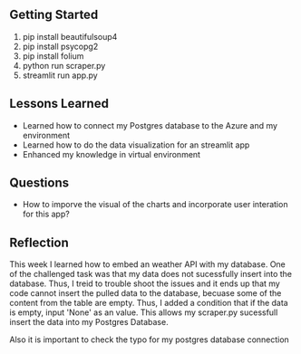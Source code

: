 ## Getting Started
1. pip install beautifulsoup4
2. pip install psycopg2
3. pip install folium
4. python run scraper.py
5. streamlit run app.py

## Lessons Learned
- Learned how to connect my Postgres database to the Azure and my environment
- Learned how to do the data visualization for an streamlit app
- Enhanced my knowledge in virtual environment

## Questions
- How to imporve the visual of the charts and incorporate user interation for this app?

## Reflection
This week I learned how to embed an weather API with my database. One of the challenged task was that my data does not sucessfully insert into the database. Thus, I treid to trouble shoot the issues and it ends up that my code cannot insert the pulled data to the database, becuase some of the content from the table are empty. Thus, I added a condition that if the data is empty, input 'None' as an value. This allows my scraper.py sucessfull insert the data into my Postgres Database.

Also it is important to check the typo for my postgres database connection
